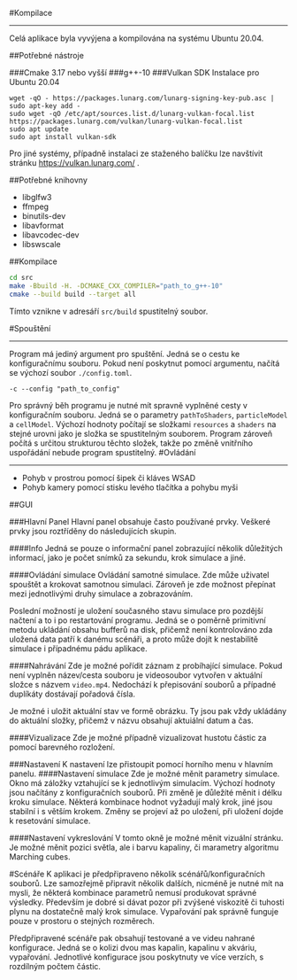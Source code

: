 #Kompilace

---
Celá aplikace byla vyvýjena a kompilována na systému Ubuntu 20.04.

##Potřebné nástroje

###Cmake 3.17 nebo vyšší
###g++-10
###Vulkan SDK
Instalace pro Ubuntu 20.04

    wget -qO - https://packages.lunarg.com/lunarg-signing-key-pub.asc | sudo apt-key add -
    sudo wget -qO /etc/apt/sources.list.d/lunarg-vulkan-focal.list https://packages.lunarg.com/vulkan/lunarg-vulkan-focal.list
    sudo apt update
    sudo apt install vulkan-sdk

Pro jiné systémy, případně instalaci ze staženého balíčku lze navštívit stránku https://vulkan.lunarg.com/ .

##Potřebné knihovny
* libglfw3
* ffmpeg
* binutils-dev
* libavformat
* libavcodec-dev
* libswscale

##Kompilace
```bash
cd src
make -Bbuild -H. -DCMAKE_CXX_COMPILER="path_to_g++-10"
cmake --build build --target all
```
Tímto vznikne v adresáří `src/build` spustitelný soubor. 

#Spouštění

---

Program má jediný argument pro spuštění. Jedná se o cestu ke konfiguračnímu souboru. 
Pokud není poskytnut pomocí argumentu, načítá se výchozí soubor `./config.toml`. 

    -c --config "path_to_config"

Pro správný běh programu je nutné mít spravně vyplněné cesty v konfiguračním souboru.
Jedná se o parametry `pathToShaders`, `particleModel` a `cellModel`.
Výchozí hodnoty počítají se složkami `resources` a `shaders` na stejné urovni jako je složka se spustitelným souborem.
Program zároveň počítá s určitou strukturou těchto složek, takže po změně vnitřního uspořádání nebude program spustitelný.
#Ovládání

---

* Pohyb v prostrou pomocí šipek či kláves WSAD
* Pohyb kamery pomocí stisku levého tlačítka a pohybu myši

##GUI

###Hlavní Panel
Hlavní panel obsahuje často používané prvky.
Veškeré prvky jsou roztříděny do následujících skupin. 

####Info
Jedná se pouze o informační panel zobrazující několik důležitých informací, jako je počet snímků za sekundu, krok simulace a jiné.

####Ovládání simulace
Ovládání samotné simulace. 
Zde může uživatel spouštět a krokovat samotnou simulaci. 
Zároveň je zde možnost přepínat mezi jednotlivými druhy simulace a zobrazováním.

Poslední možností je uložení současného stavu simulace pro pozdější načtení a to i po restartování programu. 
Jedná se o poměrně primitivní metodu ukládání obsahu bufferů na disk,
přičemž není kontrolováno zda uložená data patří k danému scénáři, a proto může dojít k nestabilitě simulace i případnému pádu aplikace.

####Nahrávání
Zde je možné pořídit záznam z probíhající simulace.
Pokud není vyplněn název/cesta souboru je videosoubor vytvořen v aktuální složce s názvem `video.mp4`.
Nedochází k přepisování souborů a případné duplíkáty dostávají pořadová čísla.

Je možné i uložit aktuální stav ve formě obrázku. 
Ty jsou pak vždy ukládány do aktuální složky, přičemž v názvu obsahují aktuiální datum a čas.

####Vizualizace
Zde je možné případně vizualizovat hustotu částic za pomocí barevného rozložení.


###Nastavení
K nastavení lze přistoupit pomocí horního menu v hlavním panelu. 
####Nastavení simulace
Zde je možné měnit parametry simulace. Okno má záložky vztahující se k jednotlivým simulacím. 
Výchozí hodnoty jsou načítány z konfiguračních souborů. Při změně je důležíté měnit i délku kroku simulace.
Některá kombinace hodnot vyžadují malý krok, jiné jsou stabilní i s větším krokem.
Změny se projeví až po uložení, při uložení dojde k resetování simulace.

####Nastavení vykreslování
V tomto okně je možné měnit vizuální stránku. 
Je možné měnit pozici světla, ale i barvu kapaliny, či marametry algoritmu Marching cubes.

#Scénáře
K aplikaci je předpřipraveno několik scénářů/konfiguračních souborů.
Lze samozřejmě připravit několik dalších, nicméně je nutné mít na mysli, 
že některá kombinace parametrů nemusí produkovat správné výsledky.
Především je dobré si dávat pozor při zvýšené viskozitě či tuhosti plynu na dostatečně malý krok simulace.
Vypařování pak správně funguje pouze v prostoru o stejných rozměrech.

Předpřipravené scénáře pak obsahují testované a ve videu nahrané konfigurace. 
Jedná se o kolizi dvou mas kapalin, kapalinu v akváriu, vypařování. 
Jednotlivé konfigurace jsou poskytnuty ve více verzích, s rozdílným počtem částic.


